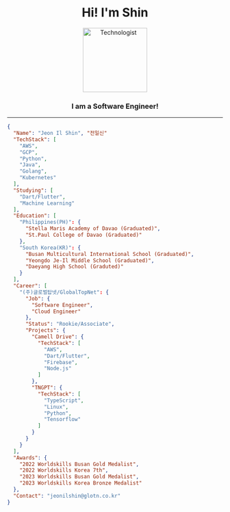 <h1 align="center">Hi! I'm Shin</h1>

<p align="center">
  <img src="https://raw.githubusercontent.com/Tarikul-Islam-Anik/Animated-Fluent-Emojis/master/Emojis/People/Technologist.png" alt="Technologist" width="150" />
</p>
<h3 align="center">I am a Software Engineer!</h3>

---
```json
{
  "Name": "Jeon Il Shin", "전일신"
  "TechStack": [
    "AWS",
    "GCP",
    "Python",
    "Java",
    "Golang",
    "Kubernetes"
  ],
  "Studying": [
    "Dart/Flutter",
    "Machine Learning"
  ],
  "Education": [
    "Philippines(PH)": {
      "Stella Maris Academy of Davao (Graduated)",
      "St.Paul College of Davao (Graduated)"
    },
    "South Korea(KR)": {
      "Busan Multicultural International School (Graduated)",
      "Yeongdo Je-Il Middle School (Graduated)",
      "Daeyang High School (Graduted)"
    }
  ],
  "Career": [
    "(주)글로벌탑넷/GlobalTopNet": {
      "Job": {
        "Software Engineer",
        "Cloud Engineer"
      },
      "Status": "Rookie/Associate",
      "Projects": {
        "Camell Drive": {
          "TechStack": [
            "AWS",
            "Dart/Flutter",
            "Firebase",
            "Node.js"
          ]
        },
        "TNGPT": {
          "TechStack": [
            "TypeScript",
            "Linux",
            "Python",
            "Tensorflow"
          ]
        }
      }
    }
  ],
  "Awards": {
    "2022 Worldskills Busan Gold Medalist",
    "2022 Worldskills Korea 7th",
    "2023 Worldskills Busan Gold Medalist",
    "2023 Worldskills Korea Bronze Medalist"
  },
  "Contact": "jeonilshin@glotn.co.kr"
}
```
